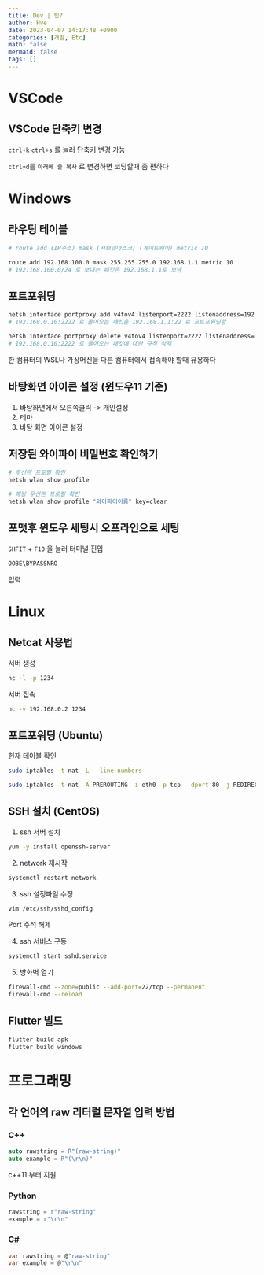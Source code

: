```yaml
---
title: Dev | 팁?
author: Hve
date: 2023-04-07 14:17:48 +0900
categories: [개발, Etc]
math: false
mermaid: false
tags: []
---
```


# VSCode

## VSCode 단축키 변경

`ctrl+k` `ctrl+s` 를 눌러 단축키 변경 가능

`ctrl+d`를 `아래에 줄 복사` 로 변경하면 코딩할때 좀 편하다

# Windows

## 라우팅 테이블


```bash
# route add (IP주소) mask (서브넷마스크) (게이트웨이) metric 10

route add 192.168.100.0 mask 255.255.255.0 192.168.1.1 metric 10
# 192.168.100.0/24 로 보내는 패킷은 192.168.1.1로 보냄
```

## 포트포워딩

```bash
netsh interface portproxy add v4tov4 listenport=2222 listenaddress=192.168.0.10 connectport=22 connectaddress=192.168.1.1
# 192.168.0.10:2222 로 들어오는 패킷을 192.168.1.1:22 로 포트포워딩함

netsh interface portproxy delete v4tov4 listenport=2222 listenaddress=192.168.0.10
# 192.168.0.10:2222 로 들어오는 패킷에 대한 규칙 삭제
```

한 컴퓨터의 WSL나 가상머신을 다른 컴퓨터에서 접속해야 할때 유용하다

## 바탕화면 아이콘 설정 (윈도우11 기준)

1. 바탕화면에서 오른쪽클릭 -> 개인설정
2. 테마
3. 바탕 화면 아이콘 설정

## 저장된 와이파이 비밀번호 확인하기

```bash
# 무선랜 프로필 확인 
netsh wlan show profile

# 해당 무선랜 프로필 확인
netsh wlan show profile "와아파이이름" key=clear
```

## 포맷후 윈도우 세팅시 오프라인으로 세팅

`SHFIT` + `F10` 을 눌러 터미널 진입

```bash
OOBE\BYPASSNRO
```

입력

# Linux

## Netcat 사용법

서버 생성
```bash
nc -l -p 1234
```

서버 접속
```bash
nc -v 192.168.0.2 1234
```

## 포트포워딩 (Ubuntu)

현재 테이블 확인
```bash
sudo iptables -t nat -L --line-numbers
```

```bash
sudo iptables -t nat -A PREROUTING -i eth0 -p tcp --dport 80 -j REDIRECT --to-port 5000
```

## SSH 설치 (CentOS)

1. ssh 서버 설치
```bash 
yum -y install openssh-server
```

2. network 재시작
```bash
systemctl restart network
```

3. ssh 설정파일 수정
```bash 
vim /etc/ssh/sshd_config
```
Port 주석 해제

4. ssh 서비스 구동
```bash
systemctl start sshd.service
```

5. 방화벽 열기
```bash
firewall-cmd --zone=public --add-port=22/tcp --permanent
firewall-cmd --reload
```


## Flutter 빌드

```bash
flutter build apk
flutter build windows
```

# 프로그래밍

## 각 언어의 raw 리터럴 문자열 입력 방법

### C++

```cpp
auto rawstring = R"(raw-string)"
auto example = R"(\r\n)"
```

c++11 부터 지원

### Python

```python
rawstring = r"raw-string"
example = r"\r\n"
```

### C#

```cs
var rawstring = @"raw-string"
var example = @"\r\n"
```
